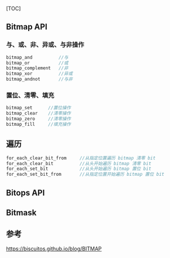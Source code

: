 [TOC]

## Bitmap API

### 与、或、非、异或、与非操作

```c
bitmap_and			//与
bitmap_or			//或
bitmap_complement	//非
bitmap_xor			//异或
bitmap_andnot		//与非
```

### 置位、清零、填充

```c
bitmap_set		//置位操作
bitmap_clear	//清零操作
bitmap_zero		//清零操作
bitmap_fill 	//填充操作
```

## 遍历

```c
for_each_clear_bit_from		//从指定位置遍历 bitmap 清零 bit
for_each_clear_bit			//从头开始遍历 bitmap 清零 bit
for_each_set_bit			//从头开始遍历 bitmap 置位 bit
for_each_set_bit_from		//从指定位置开始遍历 bitmap 置位 bit
```



## Bitops API

## Bitmask



## 参考

https://biscuitos.github.io/blog/BITMAP